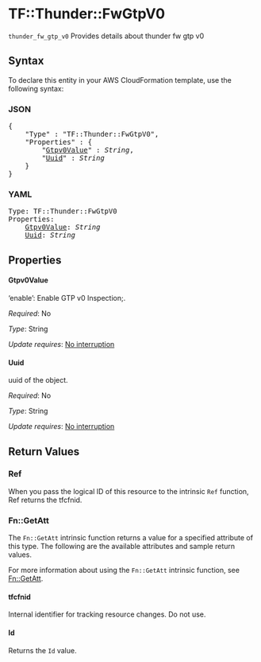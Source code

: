 # TF::Thunder::FwGtpV0

`thunder_fw_gtp_v0` Provides details about thunder fw gtp v0

## Syntax

To declare this entity in your AWS CloudFormation template, use the following syntax:

### JSON

<pre>
{
    "Type" : "TF::Thunder::FwGtpV0",
    "Properties" : {
        "<a href="#gtpv0value" title="Gtpv0Value">Gtpv0Value</a>" : <i>String</i>,
        "<a href="#uuid" title="Uuid">Uuid</a>" : <i>String</i>
    }
}
</pre>

### YAML

<pre>
Type: TF::Thunder::FwGtpV0
Properties:
    <a href="#gtpv0value" title="Gtpv0Value">Gtpv0Value</a>: <i>String</i>
    <a href="#uuid" title="Uuid">Uuid</a>: <i>String</i>
</pre>

## Properties

#### Gtpv0Value

‘enable’: Enable GTP v0 Inspection;.

_Required_: No

_Type_: String

_Update requires_: [No interruption](https://docs.aws.amazon.com/AWSCloudFormation/latest/UserGuide/using-cfn-updating-stacks-update-behaviors.html#update-no-interrupt)

#### Uuid

uuid of the object.

_Required_: No

_Type_: String

_Update requires_: [No interruption](https://docs.aws.amazon.com/AWSCloudFormation/latest/UserGuide/using-cfn-updating-stacks-update-behaviors.html#update-no-interrupt)

## Return Values

### Ref

When you pass the logical ID of this resource to the intrinsic `Ref` function, Ref returns the tfcfnid.

### Fn::GetAtt

The `Fn::GetAtt` intrinsic function returns a value for a specified attribute of this type. The following are the available attributes and sample return values.

For more information about using the `Fn::GetAtt` intrinsic function, see [Fn::GetAtt](https://docs.aws.amazon.com/AWSCloudFormation/latest/UserGuide/intrinsic-function-reference-getatt.html).

#### tfcfnid

Internal identifier for tracking resource changes. Do not use.

#### Id

Returns the <code>Id</code> value.

